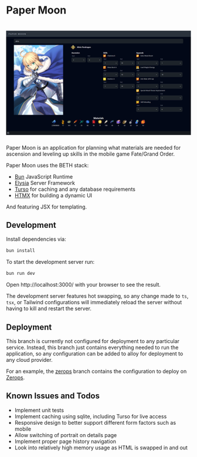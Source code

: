 # Paper Moon

<h1 align="center">
    <img src="https://raw.githubusercontent.com/jbillote/paper-moon/refs/heads/main/.github/images/screenshot.png" alt="PaperMoon">
</h1>

Paper Moon is an application for planning what materials are needed for
ascension and leveling up skills in the mobile game Fate/Grand Order.

Paper Moon uses the BETH stack:
- [Bun](https://bun.sh/) JavaScript Runtime
- [Elysia](https://elysiajs.com/) Server Framework
- [Turso](https://turso.tech/) for caching and any database requirements
- [HTMX](https://htmx.org/) for building a dynamic UI

And featuring JSX for templating.

## Development

Install dependencies via:
```bash
bun install
```

To start the development server run:
```bash
bun run dev
```

Open http://localhost:3000/ with your browser to see the result.

The development server features hot swapping, so any change made to `ts`, `tsx`, 
or Tailwind configurations will immediately reload the server without having to 
kill and restart the server.

## Deployment

This branch is currently not configured for deployment to any particular service. 
Instead, this branch just contains everything needed to run the application, so 
any configuration can be added to alloy for deployment to any cloud provider.

For an example, the [zerops](https://github.com/jbillote/paper-moon/tree/zerops) 
branch contains the configuration to deploy on [Zerops](https://zerops.io/).

## Known Issues and Todos
- Implement unit tests
- Implement caching using sqlite, including Turso for live access
- Responsive design to better support different form factors such as mobile
- Allow switching of portrait on details page
- Implement proper page history navigation
- Look into relatively high memory usage as HTML is swapped in and out
